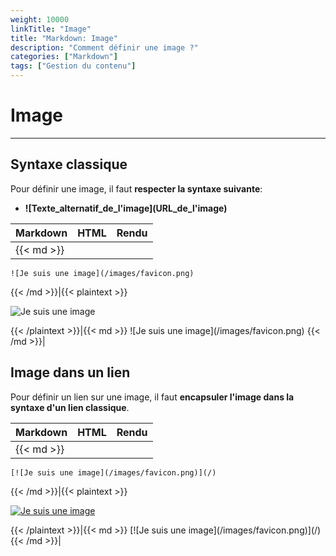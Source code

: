 ```yaml
---
weight: 10000
linkTitle: "Image"
title: "Markdown: Image"
description: "Comment définir une image ?"
categories: ["Markdown"]
tags: ["Gestion du contenu"]
---
```


# Image
---

## Syntaxe classique

Pour définir une image, il faut **respecter la syntaxe suivante**:

* **\!\[Texte_alternatif_de_l'image\]\(URL_de_l'image\)**

| Markdown | HTML | Rendu |
| -------- | ---- | ----- |
|{{< md >}}
```
![Je suis une image](/images/favicon.png)
```
{{< /md >}}|{{< plaintext >}}
<p>
  <img src="/images/favicon.png" alt="Je suis une image">
</p>
{{< /plaintext >}}|{{< md >}}
![Je suis une image](/images/favicon.png)
{{< /md >}}|

## Image dans un lien

Pour définir un lien sur une image, il faut **encapsuler l'image dans la syntaxe d'un lien classique**.

| Markdown | HTML | Rendu |
| -------- | ---- | ----- |
|{{< md >}}
```
[![Je suis une image](/images/favicon.png)](/)
```
{{< /md >}}|{{< plaintext >}}
<p>
  <a href="/">
    <img src="/images/favicon.png" alt="Je suis une image">
  </a>
</p>
{{< /plaintext >}}|{{< md >}}
[![Je suis une image](/images/favicon.png)](/)
{{< /md >}}|
